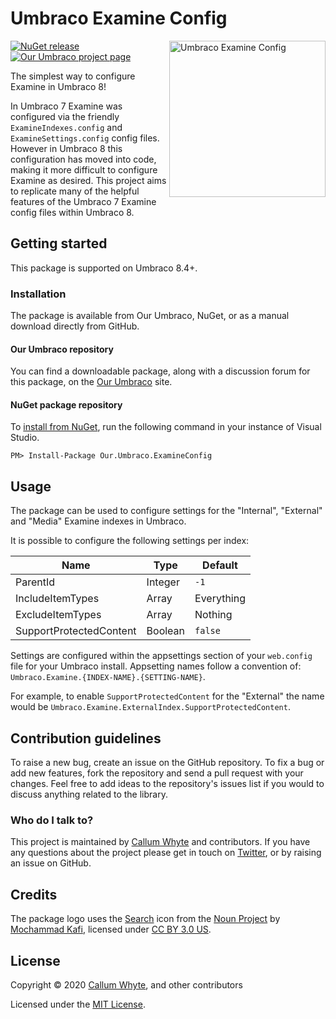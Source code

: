 # Umbraco Examine Config

<img src="docs/img/logo.png?raw=true" alt="Umbraco Examine Config" width="250" align="right" />

[![NuGet release](https://img.shields.io/nuget/v/Our.Umbraco.ExamineConfig.svg)](https://www.nuget.org/packages/Our.Umbraco.ExamineConfig/)
[![Our Umbraco project page](https://img.shields.io/badge/our-umbraco-orange.svg)](https://our.umbraco.com/projects/developer-tools/examine-config/)

The simplest way to configure Examine in Umbraco 8!

In Umbraco 7 Examine was configured via the friendly `ExamineIndexes.config` and `ExamineSettings.config` config files. However in Umbraco 8 this configuration has moved into code, making it more difficult to configure Examine as desired. This project aims to replicate many of the helpful features of the Umbraco 7 Examine config files within Umbraco 8.

## Getting started

This package is supported on Umbraco 8.4+.

### Installation

The package is available from Our Umbraco, NuGet, or as a manual download directly from GitHub.

#### Our Umbraco repository

You can find a downloadable package, along with a discussion forum for this package, on the [Our Umbraco](https://our.umbraco.com/projects/developer-tools/examine-config/) site.

#### NuGet package repository

To [install from NuGet](https://www.nuget.org/packages/Our.Umbraco.ExamineConfig/), run the following command in your instance of Visual Studio.

    PM> Install-Package Our.Umbraco.ExamineConfig

## Usage

The package can be used to configure settings for the "Internal", "External" and "Media" Examine indexes in Umbraco.

It is possible to configure the following settings per index:

| Name                    | Type    | Default    |
|-------------------------|---------|------------|
| ParentId                | Integer | `-1`       |
| IncludeItemTypes        | Array   | Everything |
| ExcludeItemTypes        | Array   | Nothing    |
| SupportProtectedContent | Boolean | `false`    |

Settings are configured within the appsettings section of your `web.config` file for your Umbraco install. Appsetting names follow a convention of: `Umbraco.Examine.{INDEX-NAME}.{SETTING-NAME}`.

For example, to enable `SupportProtectedContent` for the "External" the name would be `Umbraco.Examine.ExternalIndex.SupportProtectedContent`.

## Contribution guidelines

To raise a new bug, create an issue on the GitHub repository. To fix a bug or add new features, fork the repository and send a pull request with your changes. Feel free to add ideas to the repository's issues list if you would to discuss anything related to the library.

### Who do I talk to?

This project is maintained by [Callum Whyte](https://callumwhyte.com/) and contributors. If you have any questions about the project please get in touch on [Twitter](https://twitter.com/callumbwhyte), or by raising an issue on GitHub.

## Credits

The package logo uses the [Search](https://thenounproject.com/term/search/2077536/) icon from the [Noun Project](https://thenounproject.com) by [Mochammad Kafi](https://thenounproject.com/mochammadkafi/), licensed under [CC BY 3.0 US](https://creativecommons.org/licenses/by/3.0/us/).

## License

Copyright &copy; 2020 [Callum Whyte](https://callumwhyte.com/), and other contributors

Licensed under the [MIT License](LICENSE.md).